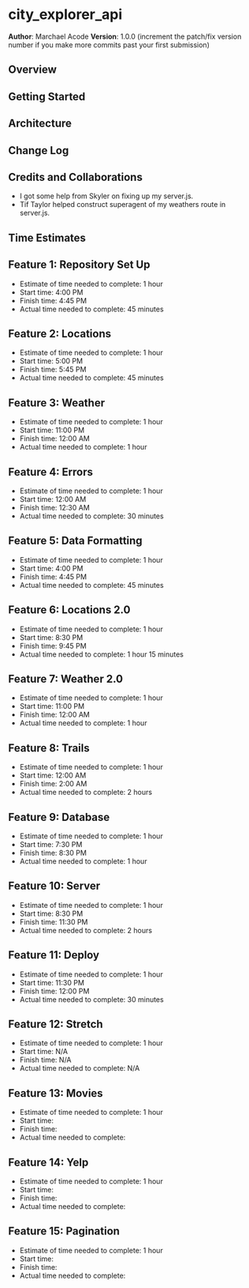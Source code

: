 # city_explorer_api

**Author**: Marchael Acode
**Version**: 1.0.0 (increment the patch/fix version number if you make more commits past your first submission)

## Overview

<!-- Provide a high level overview of what this application is and why you are building it, beyond the fact that it's an assignment for this class. (i.e. What's your problem domain?) -->

## Getting Started

<!-- What are the steps that a user must take in order to build this app on their own machine and get it running? -->

## Architecture

<!-- Provide a detailed description of the application design. What technologies (languages, libraries, etc) you're using, and any other relevant design information. -->

## Change Log

<!-- Use this area to document the iterative changes made to your application as each feature is successfully implemented. Use time stamps. Here's an examples:

01-01-2001 4:59pm - Application now has a fully-functional express server, with a GET route for the location resource. -->

## Credits and Collaborations
<!-- Give credit (and a link) to other people or resources that helped you build this application. -->
- I got some help from Skyler on fixing up my server.js.
- Tif Taylor helped construct superagent of my weathers route in server.js.

## Time Estimates

## Feature 1: Repository Set Up

- Estimate of time needed to complete: 1 hour
- Start time: 4:00 PM
- Finish time: 4:45 PM
- Actual time needed to complete: 45 minutes

## Feature 2: Locations

- Estimate of time needed to complete: 1 hour
- Start time: 5:00 PM
- Finish time: 5:45 PM
- Actual time needed to complete: 45 minutes

## Feature 3: Weather

- Estimate of time needed to complete: 1 hour
- Start time: 11:00 PM
- Finish time: 12:00 AM
- Actual time needed to complete: 1 hour

## Feature 4: Errors

- Estimate of time needed to complete: 1 hour
- Start time: 12:00 AM
- Finish time: 12:30 AM
- Actual time needed to complete: 30 minutes

## Feature 5: Data Formatting

- Estimate of time needed to complete: 1 hour
- Start time: 4:00 PM
- Finish time: 4:45 PM
- Actual time needed to complete: 45 minutes

## Feature 6: Locations 2.0

- Estimate of time needed to complete: 1 hour
- Start time: 8:30 PM
- Finish time: 9:45 PM
- Actual time needed to complete: 1 hour 15 minutes

## Feature 7: Weather 2.0

- Estimate of time needed to complete: 1 hour
- Start time: 11:00 PM
- Finish time: 12:00 AM
- Actual time needed to complete: 1 hour

## Feature 8: Trails

- Estimate of time needed to complete: 1 hour
- Start time: 12:00 AM
- Finish time: 2:00 AM
- Actual time needed to complete: 2 hours

## Feature 9: Database

- Estimate of time needed to complete: 1 hour
- Start time: 7:30 PM
- Finish time: 8:30 PM
- Actual time needed to complete: 1 hour

## Feature 10: Server

- Estimate of time needed to complete: 1 hour
- Start time: 8:30 PM
- Finish time: 11:30 PM
- Actual time needed to complete: 2 hours

## Feature 11: Deploy

- Estimate of time needed to complete: 1 hour
- Start time: 11:30 PM
- Finish time: 12:00 PM
- Actual time needed to complete: 30 minutes

## Feature 12: Stretch

- Estimate of time needed to complete: 1 hour
- Start time: N/A
- Finish time: N/A
- Actual time needed to complete: N/A

## Feature 13: Movies

- Estimate of time needed to complete: 1 hour
- Start time:
- Finish time:
- Actual time needed to complete:

## Feature 14: Yelp

- Estimate of time needed to complete: 1 hour
- Start time:
- Finish time:
- Actual time needed to complete:

## Feature 15: Pagination

- Estimate of time needed to complete: 1 hour
- Start time:
- Finish time:
- Actual time needed to complete:
